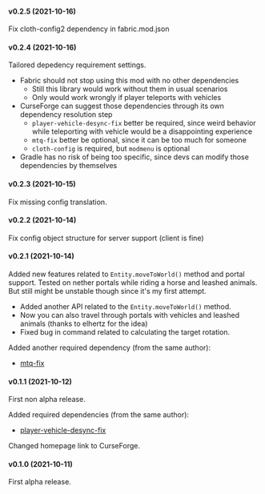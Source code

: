 #### v0.2.5 (2021-10-16)

Fix cloth-config2 dependency in fabric.mod.json

#### v0.2.4 (2021-10-16)

Tailored depedency requirement settings.

* Fabric should not stop using this mod with no other dependencies
    * Still this library would work without them in usual scenarios
    * Only would work wrongly if player teleports with vehicles
* CurseForge can suggest those dependencies through its own dependency resolution step
    * `player-vehicle-desync-fix` better be required, since weird behavior while teleporting with vehicle would be a disappointing experience
    * `mtq-fix` better be optional, since it can be too much for someone
    * `cloth-config` is required, but `modmenu` is optional
* Gradle has no risk of being too specific, since devs can modify those dependencies by themselves

#### v0.2.3 (2021-10-15)

Fix missing config translation.

#### v0.2.2 (2021-10-14)

Fix config object structure for server support (client is fine)

#### v0.2.1 (2021-10-14)

Added new features related to `Entity.moveToWorld()` method and portal support.
Tested on nether portals while riding a horse and leashed animals.
But still might be unstable though since it's my first attempt.

* Added another API related to the `Entity.moveToWorld()` method.
* Now you can also travel through portals with vehicles and leashed animals (thanks to elhertz for the idea)
* Fixed bug in command related to calculating the target rotation.

Added another required dependency (from the same author):

* [mtq-fix](https://www.curseforge.com/minecraft/mc-mods/mtq-fix)

#### v0.1.1 (2021-10-12)

First non alpha release.

Added required dependencies (from the same author):

* [player-vehicle-desync-fix](https://www.curseforge.com/minecraft/mc-mods/player-vehicle-desync-fix)

Changed homepage link to CurseForge.

#### v0.1.0 (2021-10-11)

First alpha release.
